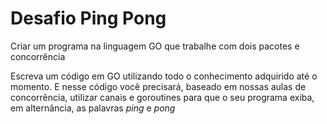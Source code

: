 # Desafio Ping Pong
Criar um programa na linguagem GO que trabalhe com dois pacotes e concorrência

Escreva um código em GO utilizando todo o conhecimento adquirido até o momento. E nesse código você precisará, 
baseado em nossas aulas de concorrẽncia, utilizar canais e goroutines para que o seu programa exiba, em alternância, as palavras *ping* e *pong*